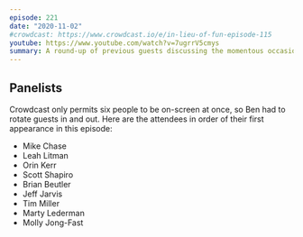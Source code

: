 ```yaml
---
episode: 221
date: "2020-11-02"
#crowdcast: https://www.crowdcast.io/e/in-lieu-of-fun-episode-115
youtube: https://www.youtube.com/watch?v=7ugrrV5cmys
summary: A round-up of previous guests discussing the momentous occasion upon us
---
```


## Panelists

Crowdcast only permits six people to be on-screen at once, so Ben had to rotate
guests in and out. Here are the attendees in order of their first appearance in
this episode:

- Mike Chase
- Leah Litman
- Orin Kerr
- Scott Shapiro
- Brian Beutler
- Jeff Jarvis
- Tim Miller
- Marty Lederman
- Molly Jong-Fast
